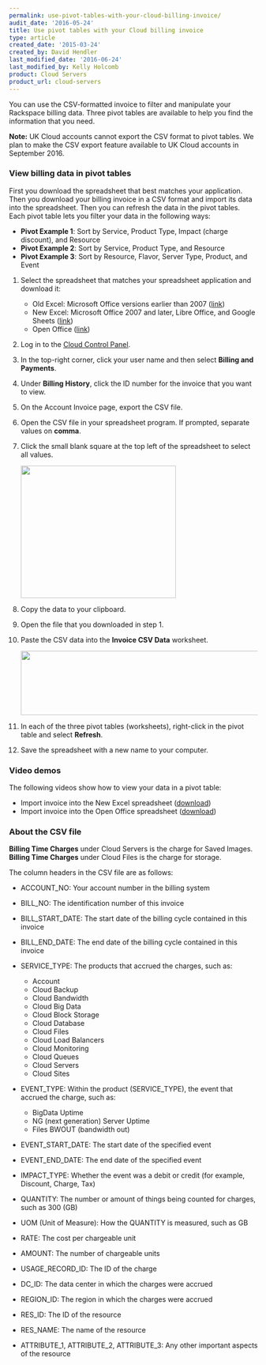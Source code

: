 ```yaml
---
permalink: use-pivot-tables-with-your-cloud-billing-invoice/
audit_date: '2016-05-24'
title: Use pivot tables with your Cloud billing invoice
type: article
created_date: '2015-03-24'
created_by: David Hendler
last_modified_date: '2016-06-24'
last_modified_by: Kelly Holcomb
product: Cloud Servers
product_url: cloud-servers
---
```


You can use the CSV-formatted invoice to filter and manipulate your Rackspace billing data. Three pivot tables are available to help you find the information that you need.

**Note:** UK Cloud accounts cannot export the CSV format to pivot tables. We plan to make the CSV export feature available to UK Cloud accounts in September 2016.

### View billing data in pivot tables

First you download the spreadsheet that best matches your application.
Then you download your billing invoice in a CSV format and import
its data into the spreadsheet. Then you can refresh the
data in the pivot tables. Each pivot table lets you filter your data in
the following ways:

-   **Pivot Example 1**: Sort by Service, Product Type, Impact (charge discount), and Resource
-   **Pivot Example 2**: Sort by Service, Product Type, and Resource
-   **Pivot Example 3**: Sort by Resource, Flavor, Server Type, Product, and Event


1.  Select the spreadsheet that matches your spreadsheet application and
    download it:
    -   Old Excel: Microsoft Office versions earlier than 2007
        ([link](http://cf86f577ce3eeb804b0b-b288f28026fa4fe9b175ca1cf838e8ff.r99.cf2.rackcdn.com/rackspace_billing_old_excel_pivot_tables.xls))
    -   New Excel: Microsoft Office 2007 and later, Libre Office,
        and Google Sheets
        ([link](http://cf86f577ce3eeb804b0b-b288f28026fa4fe9b175ca1cf838e8ff.r99.cf2.rackcdn.com/rackspace_billing_new_excel_pivot_tables.xlsx))
    -   Open Office
        ([link](http://cf86f577ce3eeb804b0b-b288f28026fa4fe9b175ca1cf838e8ff.r99.cf2.rackcdn.com/rackspace_billing_open_office_pivot_tables.ods))

2.  Log in to the [Cloud Control Panel](https://mycloud.rackspace.com).
3.  In the top-right corner, click your user name and then select **Billing and Payments**.
4.  Under **Billing History**, click the ID number for the invoice that you want to view.
5.  On the Account Invoice page, export the CSV file.
6.  Open the CSV file in your spreadsheet program. If prompted, separate values on **comma**.
7.  Click the small blank square at the top left of the spreadsheet to
    select all values.

    <img src="{% asset_path general/use-pivot-tables-with-your-cloud-billing-invoice/2%20-%20billing_SelectAll_arrow.png %}" width="314" height="268" />

8.  Copy the data to your clipboard.
9.  Open the file that you downloaded in step 1.
10. Paste the CSV data into the **Invoice CSV Data** worksheet.

    <img src="{% asset_path general/use-pivot-tables-with-your-cloud-billing-invoice/3%20-%20billing_csvTab_arrow.png %}" width="538" height="130" />

11. In each of the three pivot tables (worksheets), right-click in the
    pivot table and select **Refresh**.
12. Save the spreadsheet with a new name to your computer.

### Video demos

The following videos show how to view your data in a pivot table:

-   Import invoice into the New Excel spreadsheet
    ([download](http://cf86f577ce3eeb804b0b-b288f28026fa4fe9b175ca1cf838e8ff.r99.cf2.rackcdn.com/rackspace_billing_new_excel_pivot_tables_demo.mov))
-   Import invoice into the Open Office spreadsheet
    ([download](http://cf86f577ce3eeb804b0b-b288f28026fa4fe9b175ca1cf838e8ff.r99.cf2.rackcdn.com/rackspace_billing_open_office_pivot_tables_demo.mov))

### About the CSV file

**Billing Time Charges** under Cloud Servers is the charge for Saved
Images. **Billing Time Charges** under Cloud Files is the charge for
storage.

The column headers in the CSV file are as follows:

- ACCOUNT\_NO: Your account number in the billing system

- BILL\_NO: The identification number of this invoice

- BILL\_START\_DATE: The start date of the billing cycle contained in
this invoice

- BILL\_END\_DATE: The end date of the billing cycle contained in this
invoice

- SERVICE\_TYPE: The products that accrued the charges, such as:

  -   Account
  -   Cloud Backup
  -   Cloud Bandwidth
  -   Cloud Big Data
  -   Cloud Block Storage
  -   Cloud Database
  -   Cloud Files
  -   Cloud Load Balancers
  -   Cloud Monitoring
  -   Cloud Queues
  -   Cloud Servers
  -   Cloud Sites


- EVENT\_TYPE: Within the product (SERVICE\_TYPE), the event that accrued
the charge, such as:

  -   BigData Uptime
  -   NG (next generation) Server Uptime
  -   Files BWOUT (bandwidth out)


- EVENT\_START\_DATE: The start date of the specified event

- EVENT\_END\_DATE: The end date of the specified event

- IMPACT\_TYPE: Whether the event was a debit or credit (for example,
Discount, Charge, Tax)

- QUANTITY: The number or amount of things being counted for charges, such as 300 (GB)

- UOM (Unit of Measure): How the QUANTITY is measured, such as GB

- RATE: The cost per chargeable unit

- AMOUNT: The number of chargeable units

- USAGE\_RECORD\_ID: The ID of the charge

- DC\_ID: The data center in which the charges were accrued

- REGION\_ID: The region in which the charges were accrued

- RES\_ID: The ID of the resource

- RES\_NAME: The name of the resource

- ATTRIBUTE\_1,  ATTRIBUTE\_2, ATTRIBUTE\_3: Any other important aspects of the resource
